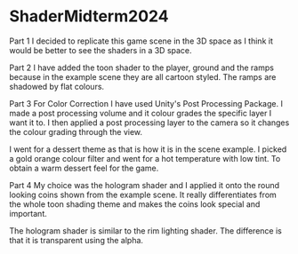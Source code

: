 # ShaderMidterm2024
 
Part 1
I decided to replicate this game scene in the 3D space as I think it would be better to see the shaders in a 3D space.

Part 2
I have added the toon shader to the player, ground and the ramps because in the example scene they are all cartoon styled. The ramps are shadowed by flat colours.

Part 3
For Color Correction I have used Unity's Post Processing Package. I made a post processing volume and it colour grades the specific layer I want it to. I then applied a post processing layer to the camera so it changes the colour grading through the view.

I went for a dessert theme as that is how it is in the scene example. I picked a gold orange colour filter and went for a hot temperature with low tint. To obtain a warm dessert feel for the game.

Part 4
My choice was the hologram shader and I applied it onto the round looking coins shown from the example scene. It really differentiates from the whole toon shading theme and makes the coins look special and important.

The hologram shader is similar to the rim lighting shader. The difference is that it is transparent using the alpha.

